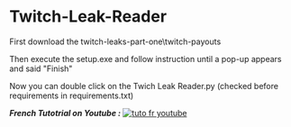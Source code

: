 # Twitch-Leak-Reader

First download the twitch-leaks-part-one\twitch-payouts

Then execute the setup.exe and follow instruction until a pop-up appears and said "Finish"

Now you can double click on the Twich Leak Reader.py (checked before requirements in requirements.txt)




<b><i>French Tutotrial on Youtube :</i></b>
[![tuto fr youtube](http://i3.ytimg.com/vi/YfmEKqPwHIk/maxresdefault.jpg)](https://youtu.be/YfmEKqPwHIk "Tuto utiliser le logiciel Twitch Leaked Reader")
